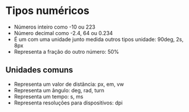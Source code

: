 # Tipos numéricos

 * <integer>    Números inteiro como -10 ou 223
 * <number>     Número decimal como -2.4, 64 ou 0.234
 * <demension>  É um <number> com uma unidade junto medida outros tipos unidade: 90deg, 2s, 8px
 * <percetagem> Representa a fração do outro número: 50%

 ## Unidades comuns

 * <length>     Representa um valor de distãncia: px, em, vw
 * <angle>      Representa um ângulo: deg, rad, turn
 * <time>       Representa um tempo: s, ms
 * <resolution> Representa resoluções para dispositivos: dpi     